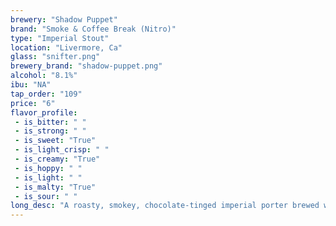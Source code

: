 ```yaml
---
brewery: "Shadow Puppet"
brand: "Smoke & Coffee Break (Nitro)"
type: "Imperial Stout"
location: "Livermore, Ca"
glass: "snifter.png"
brewery_brand: "shadow-puppet.png"
alcohol: "8.1%"
ibu: "NA"
tap_order: "109"
price: "6"
flavor_profile:
 - is_bitter: " "
 - is_strong: " "
 - is_sweet: "True"
 - is_light_crisp: " "
 - is_creamy: "True"
 - is_hoppy: " "
 - is_light: " "
 - is_malty: "True"
 - is_sour: " "
long_desc: "A roasty, smokey, chocolate-tinged imperial porter brewed with in-house oak-smoked malts and freshly-made cold-brew coffee."
---
```


